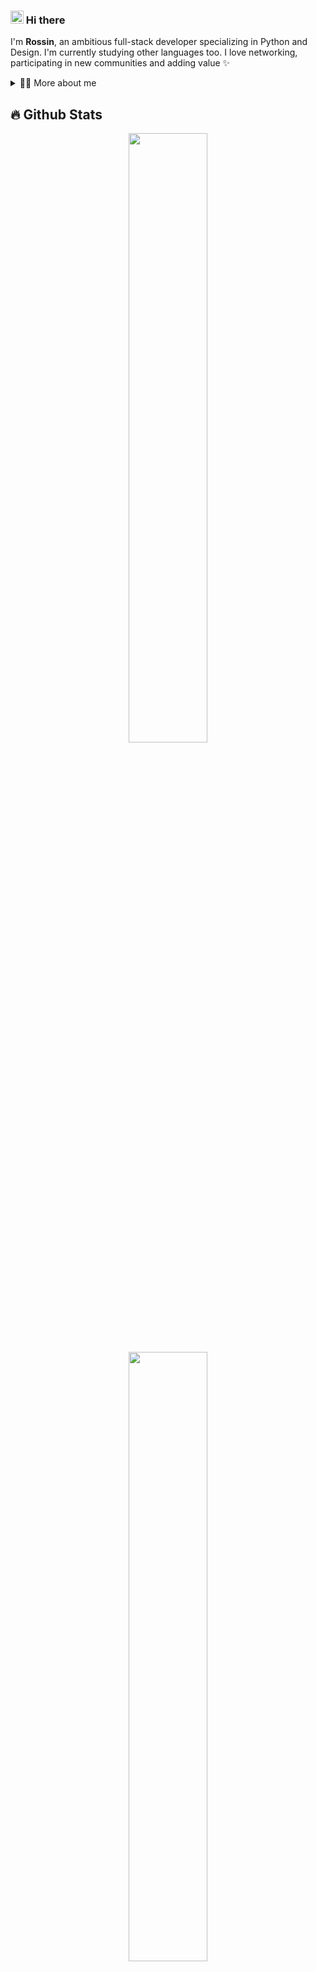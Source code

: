 ### <img src="https://raw.githubusercontent.com/MartinHeinz/MartinHeinz/master/wave.gif" height="21"> Hi there
I'm **Rossin**, an ambitious full-stack developer specializing in Python and Design. I'm currently studying other languages too. I love networking, participating in new communities and adding value ✨

<div>
<details>
  <summary>🧑‍💻 More about me</summary>

- 🔭 I’m currently on a journey to build **great** things

- 🌱 I’m currently learning **everything** 🤓

- 🤝 I’m looking for help with **finding projects to contribute to!**

- 💬 Ask me about **open source, back-end, and community management**

</details>

## 🔥 Github Stats

<div>
  <a href="https://github.com/jvRossin">
  <center>
    <img width="50%" src="https://github-readme-stats.vercel.app/api?username=jvRossin&theme=radical&title_color=ff3068?">
  </center>
  <center>  
    <img width="50%" src="http://github-readme-streak-stats.herokuapp.com/?user=jvRossin&theme=radical&date_format=M%20j%5B%2C%20Y%5D&ring=ff3068&fire=ff3068&sideNums=ff3068">
  </center>
  </div>
